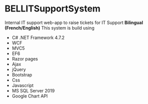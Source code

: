 # BELLITSupportSystem
Internal IT support web-app to raise tickets for IT Support
<strong> Bilingual (French/English)</strong>
This system is build using
<ul><li>C# .NET Framework 4.7.2</li><li> WCF</li><li> MVC5</li><li> EF6</li><li> Razor pages</li><li> Ajax</li><li> jQuery</li><li> Bootstrap</li><li> Css</li><li> Javascript</li><li> MS SQL Server 2019</li><li> Google Chart API</li></ul>
